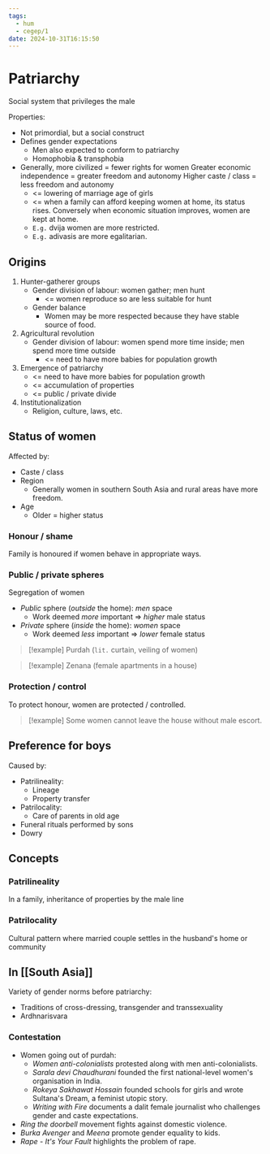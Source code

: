 ```yaml
---
tags:
  - hum
  - cegep/1
date: 2024-10-31T16:15:50
---
```


# Patriarchy

Social system that privileges the male

Properties:

- Not primordial, but a social construct
- Defines gender expectations
	- Men also expected to conform to patriarchy
	- Homophobia & transphobia
- Generally, more civilized = fewer rights for women
  Greater economic independence = greater freedom and autonomy
  Higher caste / class = less freedom and autonomy
	- <= lowering of marriage age of girls
	- <= when a family can afford keeping women at home, its status rises. Conversely when economic situation improves, women are kept at home.
	- `E.g.` dvija women are more restricted.
	- `E.g.` adivasis are more egalitarian.

## Origins

1. Hunter-gatherer groups
	- Gender division of labour: women gather; men hunt
		- <= women reproduce so are less suitable for hunt
	- Gender balance
		- Women may be more respected because they have stable source of food.
2. Agricultural revolution
	- Gender division of labour: women spend more time inside; men spend more time outside
		- <= need to have more babies for population growth
3. Emergence of patriarchy
	- <= need to have more babies for population growth
	- <= accumulation of properties
	- <= public / private divide
4. Institutionalization
	- Religion, culture, laws, etc.

## Status of women

Affected by:

- Caste / class
- Region
	- Generally women in southern South Asia and rural areas have more freedom.
- Age
	- Older = higher status

### Honour / shame

Family is honoured if women behave in appropriate ways.

### Public / private spheres

Segregation of women

- *Public* sphere (*outside* the home): *men* space
	- Work deemed *more* important => *higher* male status
- *Private* sphere (*inside* the home): *women* space
	- Work deemed *less* important => *lower* female status

> [!example] Purdah (`lit.` curtain, veiling of women)

> [!example] Zenana (female apartments in a house)

### Protection / control

To protect honour, women are protected / controlled.

> [!example] Some women cannot leave the house without male escort.

## Preference for boys

Caused by:

- Patrilineality:
	- Lineage
	- Property transfer
- Patrilocality:
	- Care of parents in old age
- Funeral rituals performed by sons
- Dowry

## Concepts

### Patrilineality

In a family, inheritance of properties by the male line

### Patrilocality

Cultural pattern where married couple settles in the husband's home or community

## In [[South Asia]]

Variety of gender norms before patriarchy:

- Traditions of cross-dressing, transgender and transsexuality
- Ardhnarisvara

### Contestation

- Women going out of purdah:
	- *Women anti-colonialists* protested along with men anti-colonialists.
	- *Sarala devi Chaudhurani* founded the first national-level women's organisation in India.
	- *Rokeya Sakhawat Hossain* founded schools for girls and wrote Sultana's Dream, a feminist utopic story.
	- *Writing with Fire* documents a dalit female journalist who challenges gender and caste expectations.
- *Ring the doorbell* movement fights against domestic violence.
- *Burka Avenger* and *Meena* promote gender equality to kids.
- *Rape - It's Your Fault* highlights the problem of rape.
